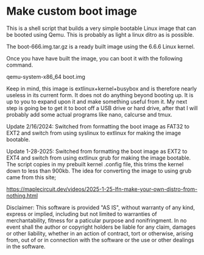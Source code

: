 # Make custom boot image

This is a shell script that builds a very simple bootable Linux image that can be booted using Qemu. This is probably as light a linux ditro as is possible.

The boot-666.img.tar.gz is a ready built image using the 6.6.6 Linux kernel.

Once you have have built the image, you can boot it with the following command.

qemu-system-x86_64 boot.img

Keep in mind, this image is extlinux+kernel+busybox and is therefore nearly useless in its current form. It does not do anything beyond booting up. It is up to you to expand upon it and make something useful from it. My next step is going be to get it to boot off a USB drive or hard drive, after that I will probably add some actual programs like nano, calcurse and tmux.

Update 2/16/2024:
Switched from formatting the boot image as FAT32 to EXT2 and switch from using syslinux to extlinux for making the image bootable. 

Update 1-28-2025:
Switched from formatting the boot image as EXT2 to EXT4 and switch from using extlinux grub for making the image bootable. The script copies in my prebuilt kernel .config file, this trims the kernel down to less than 900kb. The idea for converting the image to using grub came from this site;

https://maplecircuit.dev/videos/2025-1-25-lfn-make-your-own-distro-from-nothing.html

Disclaimer: This software is provided "AS IS", without warranty of any kind, express or implied, including but not limited to warranties of merchantability, fitness for a paticular purpose and nonifringment. In no event shall the author or copyright holders be liable for any claim, damages or other liability, whether in an action of contract, tort or otherwise, arising from, out of or in connection with the software or the use or other dealings in the software.
